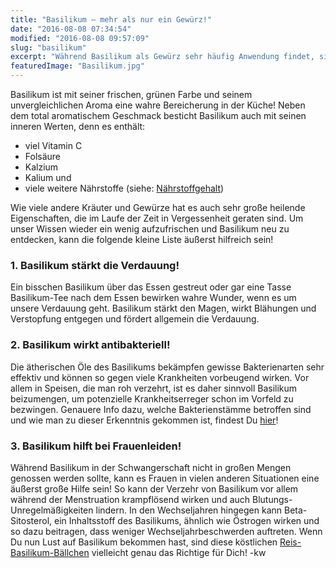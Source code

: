 ```yaml
---
title: "Basilikum – mehr als nur ein Gewürz!"
date: "2016-08-08 07:34:54"
modified: "2016-08-08 09:57:09"
slug: "basilikum"
excerpt: "Während Basilikum als Gewürz sehr häufig Anwendung findet, sind seine heilenden Eigenschaften oft weniger bekannt. Wir stellen Euch hier 3 seiner wichtigsten Heilwirkungen vor!"
featuredImage: "Basilikum.jpg"
---
```


Basilikum ist mit seiner frischen, grünen Farbe und seinem unvergleichlichen Aroma eine wahre Bereicherung in der Küche! Neben dem total aromatischem Geschmack besticht Basilikum auch mit seinen inneren Werten, denn es enthält:

*   viel Vitamin C
*   Folsäure
*   Kalzium
*   Kalium und
*   viele weitere Nährstoffe (siehe: [Nährstoffgehalt](http://www.ernaehrung.de/lebensmittel/de/G061000/Basilikum-frisch.php))

Wie viele andere Kräuter und Gewürze hat es auch sehr große heilende Eigenschaften, die im Laufe der Zeit in Vergessenheit geraten sind. Um unser Wissen wieder ein wenig aufzufrischen und Basilikum neu zu entdecken, kann die folgende kleine Liste äußerst hilfreich sein!

### 1\. Basilikum stärkt die Verdauung!

Ein bisschen Basilikum über das Essen gestreut oder gar eine Tasse Basilikum-Tee nach dem Essen bewirken wahre Wunder, wenn es um unsere Verdauung geht. Basilikum stärkt den Magen, wirkt Blähungen und Verstopfung entgegen und fördert allgemein die Verdauung.

### 2\. Basilikum wirkt antibakteriell!

Die ätherischen Öle des Basilikums bekämpfen gewisse Bakterienarten sehr effektiv und können so gegen viele Krankheiten vorbeugend wirken. Vor allem in Speisen, die man roh verzehrt, ist es daher sinnvoll Basilikum beizumengen, um potenzielle Krankheitserreger schon im Vorfeld zu bezwingen. Genauere Info dazu, welche Bakterienstämme betroffen sind und wie man zu dieser Erkenntnis gekommen ist, findest Du [hier](http://www.whfoods.com/genpage.php?tname=foodspice&dbid=85)!

### 3\. Basilikum hilft bei Frauenleiden!

Während Basilikum in der Schwangerschaft nicht in großen Mengen genossen werden sollte, kann es Frauen in vielen anderen Situationen eine äußerst große Hilfe sein! So kann der Verzehr von Basilikum vor allem während der Menstruation krampflösend wirken und auch Blutungs-Unregelmäßigkeiten lindern. In den Wechseljahren hingegen kann Beta-Sitosterol, ein Inhaltsstoff des Basilikums, ähnlich wie Östrogen wirken und so dazu beitragen, dass weniger Wechseljahrbeschwerden auftreten. Wenn Du nun Lust auf Basilikum bekommen hast, sind diese köstlichen [Reis-Basilikum-Bällchen](https://www.veganblatt.com/reis-basilikum-baellchen) vielleicht genau das Richtige für Dich! -kw